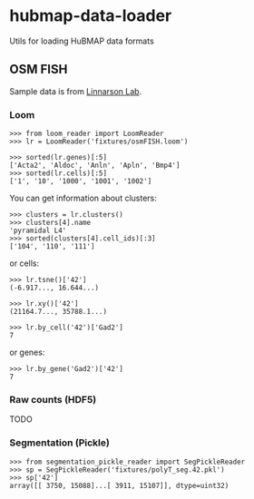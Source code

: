 # hubmap-data-loader
Utils for loading HuBMAP data formats

## OSM FISH

Sample data is from [Linnarson Lab](http://linnarssonlab.org/osmFISH/availability/).

### Loom

```
>>> from loom_reader import LoomReader
>>> lr = LoomReader('fixtures/osmFISH.loom')

>>> sorted(lr.genes)[:5]
['Acta2', 'Aldoc', 'Anln', 'Apln', 'Bmp4']
>>> sorted(lr.cells)[:5]
['1', '10', '1000', '1001', '1002']

```

You can get information about clusters:
```
>>> clusters = lr.clusters()
>>> clusters[4].name
'pyramidal L4'
>>> sorted(clusters[4].cell_ids)[:3]
['104', '110', '111']

```

or cells:
```
>>> lr.tsne()['42']
(-6.917..., 16.644...)

>>> lr.xy()['42']
(21164.7..., 35788.1...)

>>> lr.by_cell('42')['Gad2']
7

```

or genes:
```
>>> lr.by_gene('Gad2')['42']
7

```

### Raw counts (HDF5)

TODO

### Segmentation (Pickle)

```
>>> from segmentation_pickle_reader import SegPickleReader
>>> sp = SegPickleReader('fixtures/polyT_seg.42.pkl')
>>> sp['42']
array([[ 3750, 15088]...[ 3911, 15107]], dtype=uint32)

```
